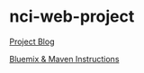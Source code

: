 # nci-web-project

[Project Blog](https://oneillal.github.io/nci-web-project/)

[Bluemix & Maven Instructions](https://github.com/oneillal/nci-web-project/blob/master/docs/Bluemix_Maven.md)


